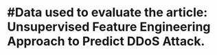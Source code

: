 # #Data used to evaluate the article: Unsupervised Feature Engineering Approach to Predict DDoS Attack.
